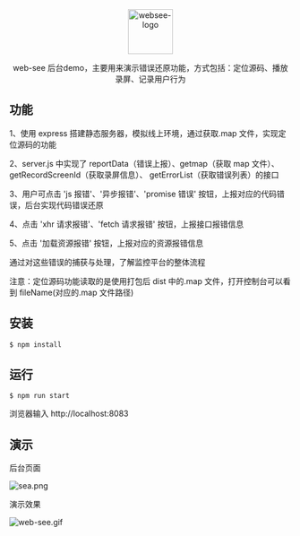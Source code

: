<div align="center">
    <a href="#" target="_blank">
    <img src="https://i.postimg.cc/bN7f4YY3/logo.png" alt="websee-logo" height="80">
    </a>
    <p>web-see 后台demo，主要用来演示错误还原功能，方式包括：定位源码、播放录屏、记录用户行为</p>
</div>

## 功能

1、使用 express 搭建静态服务器，模拟线上环境，通过获取.map 文件，实现定位源码的功能

2、server.js 中实现了 reportData（错误上报）、getmap（获取 map 文件）、getRecordScreenId（获取录屏信息）、 getErrorList（获取错误列表）的接口

3、用户可点击 'js 报错'、'异步报错'、'promise 错误' 按钮，上报对应的代码错误，后台实现代码错误还原

4、点击 'xhr 请求报错'、'fetch 请求报错' 按钮，上报接口报错信息

5、点击 '加载资源报错' 按钮，上报对应的资源报错信息

通过对这些错误的捕获与处理，了解监控平台的整体流程

注意：定位源码功能读取的是使用打包后 dist 中的.map 文件，打开控制台可以看到 fileName(对应的.map 文件路径)

## 安装

```bash
$ npm install
```

## 运行

```
$ npm run start
```

浏览器输入 http://localhost:8083

## 演示

后台页面

![sea.png](https://p1-juejin.byteimg.com/tos-cn-i-k3u1fbpfcp/93521acd7dd0499295bcd336a8a55fbc~tplv-k3u1fbpfcp-watermark.image?)

演示效果

![web-see.gif](https://p9-juejin.byteimg.com/tos-cn-i-k3u1fbpfcp/1ca730fd02164501a82eb492a6bf8583~tplv-k3u1fbpfcp-watermark.image?)
